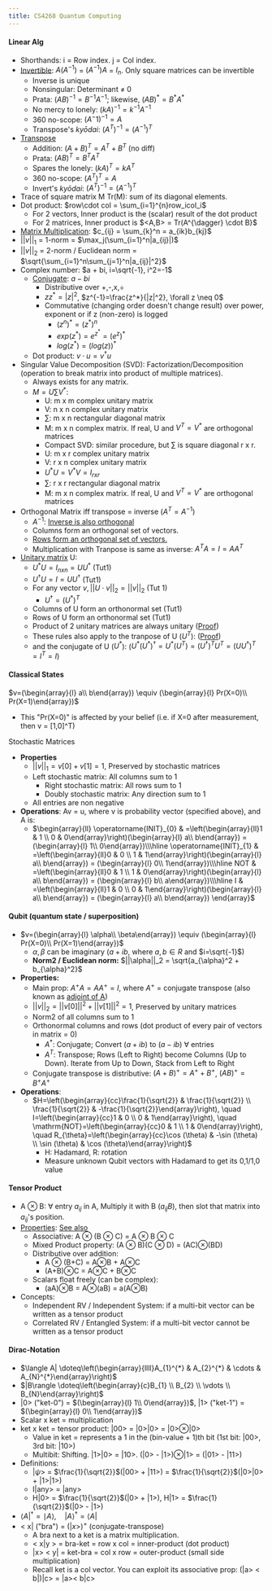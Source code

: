 ```yaml
---
title: CS4268 Quantum Computing
---
```


#### Linear Alg
* Shorthands: i = Row index. j = Col index.
* [Invertible](https://en.wikipedia.org/wiki/Invertible_matrix): $A(A^{-1})$ = $(A^{-1})A$ = $I_n$. Only square matrices can be invertible
  * Inverse is unique
  * Nonsingular: Determinant $\neq$ 0
  * Prata: $(AB)^{-1} = B^{-1}A^{-1}$; likewise, $(AB)^{*} = B^{*}A^{*}$
  * No mercy to lonely: $(kA)^{-1} = k^{-1}A^{-1}$
  * 360 no-scope: $(A^-1)^{-1} = A$
  * Transpose's *kyōdai*: $(A^T)^{-1} = (A^{-1})^{T}$
* [Transpose](https://en.wikipedia.org/wiki/Transpose)
  * Addition: $(A+B)^T = A^T + B^T$ (no diff)
  * Prata: $(AB)^{T} = B^{T}A^{T}$
  * Spares the lonely: $(kA)^{T} = kA^{T}$
  * 360 no-scope: $(A^T)^{T} = A$
  * Invert's *kyōdai*: $(A^T)^{-1} = (A^{-1})^{T}$
* Trace of square matrix M Tr(M): sum of its diagonal elements.
* Dot product: $row\cdot col = \sum_{i=1}^{n}row_icol_i$
  * For 2 vectors, Inner product is the (scalar) result of the dot product
  * For 2 matrices, Inner product is $<A,B> = Tr(A^{\dagger} \cdot B}$
* [Matrix Multiplication](https://math.stackexchange.com/questions/2063241/matrix-multiplication-notation): $c_{ij} = \sum_{k}^n = a_{ik}b_{kj}$
* $||v||_1$ = 1-norm = $\max_j(\sum_{i=1}^n|a_{ij}|)$
* $||v||_2$ = 2-norm / Euclidean norm = $\sqrt{\sum_{i=1}^n\sum_{j=1}^n|a_{ij}|^2}$
* Complex number: $a + bi, i=\sqrt{-1}, i^2=-1$
  * [Conjugate](https://en.wikipedia.org/wiki/Complex_conjugate): $a - bi$
    * Distributive over +,-,x,$\div$
    * $zz^*=|z|^2$, $z^{-1}=\frac{z^*}{|z|^2}, \forall z \neq 0$
    * Commutative (changing order doesn't change result) over power, exponent or if z (non-zero) is logged
      * $(z^n)^* = (z^*)^n$
      * $exp(z^*) = e^{z^*} = (e^z)^*$
      * $log(z^*) = (log(z))^*$
  * Dot product: $v\cdot u = v^{\dagger}u$
* Singular Value Decomposition (SVD): Factorization/Decomposition (operation to break matrix into product of multiple matrices).
  * Always exists for any matrix.
  * $M = U\sum V^*$:
    * U: m x m complex unitary matrix
    * V: n x n complex unitary matrix
    * $\sum$: m x n rectangular diagonal matrix
    * M: m x n complex matrix. If real, U and $V^T = V^*$ are orthogonal matrices
    * Compact SVD: similar procedure, but $\sum$ is square diagonal r x r. 
    * U: m x r complex unitary matrix
    * V: r x n complex unitary matrix
    * $U^*U = V^*V = I_{rxr}$
    * $\sum$: r x r rectangular diagonal matrix
    * M: m x n complex matrix. If real, U and $V^T = V^*$ are orthogonal matrices
* Orthogonal Matrix iff transpose = inverse ($A^T = A^{-1}$)
  * $A^{-1}$: [Inverse is also orthogonal](https://proofwiki.org/wiki/Inverse_of_Orthogonal_Matrix_is_Orthogonal)
  * Columns form an orthogonal set of vectors.
  * [Rows form an orthogonal set of vectors.](http://www.math.lsa.umich.edu/~kesmith/OrthogonalTrans2.pdf)
  * Multiplication with Tranpose is same as inverse: $A^TA = I = AA^T$
* [Unitary matrix](https://en.wikipedia.org/wiki/Unitary_matrix) U:
  * $U^*U = I_{nxn} = UU^*$ (Tut1)
  * $U^{\dagger}U = I = UU^{\dagger}$ (Tut1)
  * For any vector $v, ||U\cdot v||_2 = ||v||_2$ (Tut 1)
    * $U^{\dagger} = (U^*)^T$
  * Columns of U form an orthonormal set (Tut1)
  * Rows of U form an orthonormal set (Tut1)
  * Product of 2 unitary matrices are always unitary ([Proof](https://www.quora.com/Is-the-product-of-two-unitary-matrices-always-unitary))
  * These rules also apply to the tranpose of U ($U^T$): ([Proof](https://math.stackexchange.com/questions/1242317/when-is-the-transpose-of-a-square-unitary-matrix-also-unitary))
  * and the conjugate of U ($U^*$): ($U^*(U^*)^{\dagger}=U^*(U^T)=(U^\dagger)^TU^T=(UU^\dagger)^T=I^T=I$)
#### Classical States
$v=(\begin{array}{l} a\\ b\end{array}) \equiv (\begin{array}{l} Pr(X=0)\\ Pr(X=1)\end{array})$
* This "Pr(X=0)" is affected by your belief (i.e. if X=0 after measurement, then v = [1,0]^T)

Stochastic Matrices 
  * **Properties**
    * $||v||_1 = v[0] + v[1] = 1$, Preserved by stochastic matrices
    * Left stochastic matrix: All columns sum to 1
      * Right stochastic matrix: All rows sum to 1
      * Doubly stochastic matrix: Any direction sum to 1
    * All entries are non negative
  * **Operations**: Av = u, where v is probability vector (specified above), and A is:
    * $\begin{array}{ll} 
    \operatorname{INIT}_{0} & =\left(\begin{array}{ll}1 & 1 \\ 0 & 0\end{array}\right)(\begin{array}{l} a\\ b\end{array}) = (\begin{array}{l} 1\\ 0\end{array})\\\hline
    \operatorname{INIT}_{1} & =\left(\begin{array}{ll}0 & 0 \\ 1 & 1\end{array}\right)(\begin{array}{l} a\\ b\end{array}) = (\begin{array}{l} 0\\ 1\end{array})\\\hline
    NOT & =\left(\begin{array}{ll}0 & 1 \\ 1 & 0\end{array}\right)(\begin{array}{l} a\\ b\end{array}) = (\begin{array}{l} b\\ a\end{array})\\\hline
    I & =\left(\begin{array}{ll}1 & 0 \\ 0 & 1\end{array}\right)(\begin{array}{l} a\\ b\end{array}) = (\begin{array}{l} a\\ b\end{array})
    \end{array}$


#### Qubit (quantum state / superposition)
* $v=(\begin{array}{l} \alpha\\ \beta\end{array}) \equiv (\begin{array}{l} Pr(X=0)\\ Pr(X=1)\end{array})$
  * $\alpha, \beta$ can be imaginary ($a + ib$, where $a,b\in R$ and $i=\sqrt{-1}$)
  * **Norm2 / Euclidean norm:** $||\alpha||_2 = \sqrt{a_{\alpha}^2 + b_{\alpha}^2}$
* **Properties:**
  * Main prop: $A^+A = AA^+ = I$, where $A^+$ = conjugate transpose (also known as [adjoint of A](https://mathworld.wolfram.com/Adjoint.html))
  * $||v||_2 = ||v[0]||^2 + ||v[1]||^2 = 1$, Preserved by unitary matrices
  * Norm2 of all columns sum to 1
  * Orthonormal columns and rows (dot product of every pair of vectors in matrix = 0)
    * $A^*$: Conjugate; Convert $(a+ib)$ to $(a-ib)$ $\forall$ entries
    * $A^T$: Transpose; Rows (Left to Right) become Columns (Up to Down). Iterate from Up to Down, Stack from Left to Right
  * Conjugate transpose is distributive: $(A+B)^+ = A^+ + B^+$, $(AB)^+ = B^+ A^+$
* **Operations**:
  * $H=\left(\begin{array}{cc}\frac{1}{\sqrt{2}} & \frac{1}{\sqrt{2}} \\ \frac{1}{\sqrt{2}} & -\frac{1}{\sqrt{2}}\end{array}\right), \quad I=\left(\begin{array}{cc}1 & 0 \\ 0 & 1\end{array}\right), \quad \mathrm{NOT}=\left(\begin{array}{cc}0 & 1 \\ 1 & 0\end{array}\right), \quad R_{\theta}=\left(\begin{array}{cc}\cos (\theta) & -\sin (\theta) \\ \sin (\theta) & \cos (\theta)\end{array}\right)$
    * H: Hadamard, R: rotation
    * Measure unknown Qubit vectors with Hadamard to get its 0,1/1,0 value

#### Tensor Product
* A ⊗ B: $\forall$ entry $a_{ij}$ in A, Multiply it with B ($a_{ij}B$), then slot that matrix into $a_{ij}$'s position.
* [Properties](https://en.wikipedia.org/wiki/Kronecker_product): [See also](https://mathworld.wolfram.com/KroneckerProduct.html) 
  * Associative: A ⊗ (B ⊗ C) = A ⊗ B ⊗ C
  * Mixed Product property: (A ⊗ B)(C ⊗ D) = (AC)⊗(BD)
  * Distributive over addition: 
    * A ⊗ (B+C) = A⊗B + A⊗C
    * (A+B)⊗C = A⊗C + B⊗C
  * Scalars float freely (can be complex):
    * (aA)⊗B = A⊗(aB) = a(A⊗B)
* Concepts:
  * Independent RV / Independent System: if a multi-bit vector can be written as a tensor product
  * Correlated RV / Entangled System: if a multi-bit vector cannot be written as a tensor product

#### Dirac-Notation
* $\langle A| \doteq\left(\begin{array}{llll}A_{1}^{*} & A_{2}^{*} & \cdots & A_{N}^{*}\end{array}\right)$
* $|B\rangle \doteq\left(\begin{array}{c}B_{1} \\ B_{2} \\ \vdots \\ B_{N}\end{array}\right)$
* |0> ("ket-0") = $(\begin{array}{l} 1\\ 0\end{array})$, |1> ("ket-1") = $(\begin{array}{l} 0\\ 1\end{array})$
* Scalar x ket = multiplication
* ket x ket = tensor product: |00> = |0>|0> = |0>⊗|0>
  * Value in ket = represents a 1 in the (bin-value + 1)th bit (1st bit: |00>, 3rd bit: |10>)
  * Multibit: Shifting. |1>|0> = |10>. (|0> - |1>)⊗|1> = (|01> - |11>)
* Definitions:
  * |$\psi$> = $\frac{1}{\sqrt{2}}$(|00> + |11>) = $\frac{1}{\sqrt{2}}$(|0>|0> + |1>|1>)
  * I|any> = |any> 
  * H|0> = $\frac{1}{\sqrt{2}}$(|0> + |1>), H|1> = $\frac{1}{\sqrt{2}}$(|0> - |1>)
* $\left\langle\left. A\right|^{\dagger}=\mid A\right\rangle, \quad|A\rangle^{\dagger}=\langle A|$
* < x| ("bra") = $(|x>)^+$ (conjugate-transpose)
  * A bra next to a ket is a matrix multiplication.
  * < x|y > = bra-ket = row x col = inner-product (dot product)
  * |x> < y| = ket-bra = col x row = outer-product (small side multiplication)
  * Recall ket is a col vector. You can exploit its associative prop: (|a> < b|)|c> = |a>< b|c>